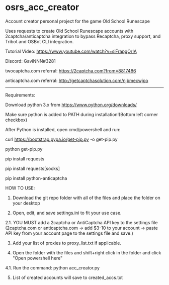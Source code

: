 # osrs_acc_creator
Account creator personal project for the game Old School Runescape

Uses requests to create Old School Runescape accounts with 2captcha/anticaptcha integration to bypass Recaptcha, proxy support, and Tribot and OSBot CLI integration.

Tutorial Video: https://www.youtube.com/watch?v=siFrapgOrIA

Discord: GaviNNN#3281

twocaptcha.com referral: https://2captcha.com?from=8817486

anticaptcha.com referral: http://getcaptchasolution.com/njbmecwjpo

_____________________________________________________________________
Requirements:

Download python 3.x from https://www.python.org/downloads/

Make sure python is added to PATH during installation!(Bottom left corner checkbox)

After Python is installed, open cmd/powershell and run: 

curl https://bootstrap.pypa.io/get-pip.py -o get-pip.py

python get-pip.py

pip install requests

pip install requests[socks]

pip install python-anticaptcha

HOW TO USE:

1. Download the git repo folder with all of the files and place the folder on your desktop

2. Open, edit, and save settings.ini to fit your use case.
  
  2.1. YOU MUST add a 2captcha or AntiCaptcha API key to the settings file (2captcha.com or anticaptcha.com -> add $3-10 to your account -> paste API key from your account page to the settings file and save.)

3. Add your list of proxies to proxy_list.txt if applicable.

4. Open the folder with the files and shift+right click in the folder and click "Open powershell here"
  
  4.1. Run the command: python acc_creator.py

5. List of created accounts will save to created_accs.txt
